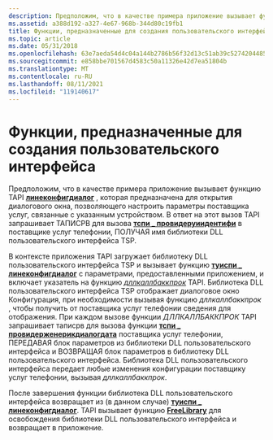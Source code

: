 ```yaml
---
description: Предположим, что в качестве примера приложение вызывает функцию TAPI Линеконфигдиалог, которая предназначена для открытия диалогового окна, позволяющего настроить параметры поставщика услуг, связанные с указанным устройством.
ms.assetid: a388d192-a327-4e67-968b-344d80c19fb1
title: Функции, предназначенные для создания пользовательского интерфейса
ms.topic: article
ms.date: 05/31/2018
ms.openlocfilehash: 63e7aeda54d4c04a144b2786b56f32d13c51ab39c5274204485151caecc2db1b
ms.sourcegitcommit: e858bbe701567d4583c50a11326e42d7ea51804b
ms.translationtype: MT
ms.contentlocale: ru-RU
ms.lasthandoff: 08/11/2021
ms.locfileid: "119140617"
---
```

# <a name="functions-designed-to-generate-ui"></a>Функции, предназначенные для создания пользовательского интерфейса

Предположим, что в качестве примера приложение вызывает функцию TAPI [**линеконфигдиалог**](/windows/win32/api/tapi/nf-tapi-lineconfigdialog) , которая предназначена для открытия диалогового окна, позволяющего настроить параметры поставщика услуг, связанные с указанным устройством. В ответ на этот вызов TAPI запрашивает ТАПИСРВ для вызова [**тспи \_ провидеруиидентифи**](/windows/win32/api/tspi/nf-tspi-tspi_provideruiidentify) в поставщике услуг телефонии, ПОЛУЧАЯ имя библиотеки DLL пользовательского интерфейса TSP.

В контексте приложения TAPI загружает библиотеку DLL пользовательского интерфейса TSP и вызывает функцию [**туиспи \_ линеконфигдиалог**](/windows/win32/api/tspi/nf-tspi-tuispi_lineconfigdialog) с параметрами, предоставленными приложением, и включает указатель на функцию [*дллкаллбаккпрок*](/windows/win32/api/tspi/nc-tspi-tuispidllcallback) TAPI. Библиотека DLL пользовательского интерфейса TSP отображает диалоговое окно Конфигурация, при необходимости вызывая функцию *дллкаллбаккпрок* , чтобы получить от поставщика услуг телефонии сведения для отображения. При каждом вызове функции *ДЛЛКАЛЛБАККПРОК* TAPI запрашивает таписрв для вызова функции [**тспи \_ провидерженерикдиалогдата**](/windows/win32/api/tspi/nf-tspi-tspi_providergenericdialogdata) поставщика услуг телефонии, ПЕРЕДАВАЯ блок параметров из библиотеки DLL пользовательского интерфейса и ВОЗВРАЩАЯ блок параметров в библиотеку DLL пользовательского интерфейса. Библиотека DLL пользовательского интерфейса передает любые изменения конфигурации поставщику услуг телефонии, вызывая *дллкаллбаккпрок*.

После завершения функции библиотека DLL пользовательского интерфейса возвращает из (в данном случае) [**туиспи \_ линеконфигдиалог**](/windows/win32/api/tspi/nf-tspi-tuispi_lineconfigdialog). TAPI вызывает функцию [**FreeLibrary**](/windows/desktop/api/libloaderapi/nf-libloaderapi-freelibrary) для освобождения библиотеки DLL пользовательского интерфейса и возвращает в приложение.

 

 
